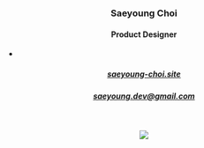 <div align=center>

### Saeyoung Choi 

#### Product Designer

-

##### [saeyoung-choi.site](https://www.saeyoung-choi.site)

##### saeyoung.dev@gmail.com

<br/>

<a href="https://hits.seeyoufarm.com"><img src="https://hits.seeyoufarm.com/api/count/incr/badge.svg?url=https%3A%2F%2Fgithub.com%effysogood&count_bg=%23000000&title_bg=%23000000&icon=github.svg&icon_color=%23FFFFFF&title=Github&edge_flat=true"/></a>
